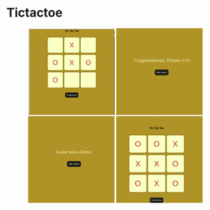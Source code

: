 # Tictactoe

<p align="center">
<img src=".//tictactoe_1.jpg" alt="Demo Screenshot" width="200">

<img src=".//tictactoe_2.jpg" alt="Demo Screenshot" width="200">

<img src=".//tictactoe_3.jpg" alt="Demo Screenshot" width="200">

<img src=".//tictactoe_4.jpg" alt="Demo Screenshot" width="200">
</p>
